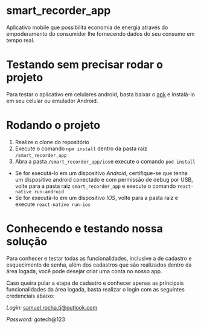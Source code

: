 # smart_recorder_app
Aplicativo mobile que possibilita economia de energia através do empoderamento do consumidor lhe fornecendo dados do seu consumo em tempo real.

# Testando sem precisar rodar o projeto
Para testar o aplicativo em celulares android, basta baixar o [apk](https://github.com/devsamukaa/smart_recorder_app/raw/main/apk/gotech-v2.apk) e instalá-lo em seu celular ou emulador Android.

# Rodando o projeto
1. Realize o clone do repositório
2. Execute o comando ```npm install``` dentro da pasta raiz ```/smart_recorder_app```
3. Abra a pasta ```/smart_recorder_app/ios```e execute o comando ```pod install```
  * Se for executá-lo em um dispositivo *Android*, certifique-se que tenha um dispositivo android conectado e com permissão de debug por USB, volte para a pasta raiz ```smart_recorder_app``` e execute o comando ```react-native run-android```
  * Se for executá-lo em um dispositivo *IOS*, volte para a pasta raiz e execute ```react-native run-ios```

# Conhecendo e testando nossa solução
Para conhecer e testar todas as funcionalidades, inclusive a de cadastro e esquecimento de senha, além dos cadastros que são realizados dentro da área logada, você pode desejar criar uma conta no nosso app.

Caso queira pular a etapa de cadastro e conhecer apenas as principais funcionalidades da área logada, basta realizar o login com as seguintes credenciais abaixo:

*Login:* samuel.rocha.tj@outlook.com

*Password:* gotech@123
